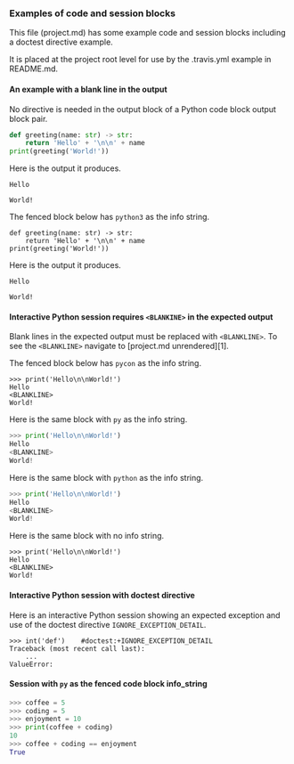 ### Examples of code and session blocks

This file (project.md) has some example code and session blocks
including a doctest directive example.

It is placed at the project root level for use
by the .travis.yml example in README.md.


#### An example with a blank line in the output

No <BLANKLINE> directive is needed in the output block of a Python
code block output block pair.
 
```python
def greeting(name: str) -> str:
    return 'Hello' + '\n\n' + name
print(greeting('World!'))
```

Here is the output it produces.
```
Hello

World!
```

The fenced block below has `python3` as the info string.
 
```python3
def greeting(name: str) -> str:
    return 'Hello' + '\n\n' + name
print(greeting('World!'))
```

Here is the output it produces.
```
Hello

World!
```


#### Interactive Python session requires `<BLANKINE>` in the expected output 

Blank lines in the expected output must be replaced with `<BLANKLINE>`.
To see the `<BLANKLINE>` navigate to [project.md unrendered][1]. 

The fenced block below has `pycon` as the info string.

```pycon
>>> print('Hello\n\nWorld!')
Hello
<BLANKLINE>
World!
```

Here is the same block with `py` as the info string.

```py
>>> print('Hello\n\nWorld!')
Hello
<BLANKLINE>
World!
```

Here is the same block with `python` as the info string.

```python
>>> print('Hello\n\nWorld!')
Hello
<BLANKLINE>
World!
```

Here is the same block with no info string.

```
>>> print('Hello\n\nWorld!')
Hello
<BLANKLINE>
World!
```


#### Interactive Python session with doctest directive 

Here is an interactive Python session showing an
expected exception and use of the doctest directive
`IGNORE_EXCEPTION_DETAIL`.


```pycon
>>> int('def')    #doctest:+IGNORE_EXCEPTION_DETAIL   
Traceback (most recent call last):
    ...
ValueError:
```

#### Session with `py` as the fenced code block info_string

```py
>>> coffee = 5
>>> coding = 5
>>> enjoyment = 10
>>> print(coffee + coding)
10
>>> coffee + coding == enjoyment
True
```
